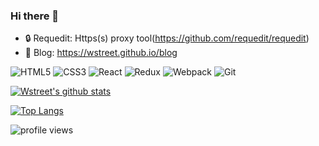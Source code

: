 ### Hi there 👋  

- 🔒 Requedit: Https(s) proxy tool(https://github.com/requedit/requedit)
- 🔭 Blog: https://wstreet.github.io/blog





![HTML5](https://img.shields.io/badge/-HTML5-red)
![CSS3](https://img.shields.io/badge/-CSS3-blue)
![React](https://img.shields.io/badge/-React-%2361dafb)
![Redux](https://img.shields.io/badge/-Redux-%237747bc)
![Webpack](https://img.shields.io/badge/-Webpack-%2375afcc)
![Git](https://img.shields.io/badge/-Git-%23f54d27)

[![Wstreet's github stats](https://github-readme-stats.vercel.app/api/?username=wstreet&theme=radical&langs_count=10)](https://github.com/anuraghazra/github-readme-stats)

[![Top Langs](https://github-readme-stats.vercel.app/api/top-langs/?username=wstreet&theme=tokyonight&layout=compact&&langs_count=10&hide=css,html,stylus,ejs,shell,glsl)](https://github.com/anuraghazra/github-readme-stats)  

![profile views](https://komarev.com/ghpvc/?username=wstreet&style=plastic)
